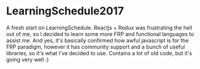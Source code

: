 # LearningSchedule2017
A fresh start on LearningSchedule. Reactjs + Redux was frustrating the hell out of me, so I decided to learn some more FRP and functional languages to assist me. And yes, it's basically confirmed how awful javascript is for the FRP paradigm, however it has community support and a bunch of useful libraries, so it's what I've decided to use. Contains a lot of old code, but it's going very well :)
